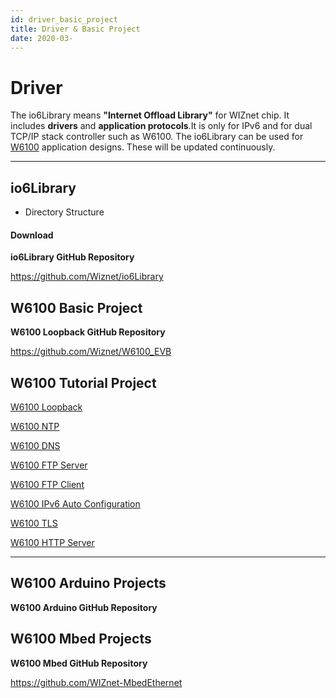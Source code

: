 ```yaml
---
id: driver_basic_project
title: Driver & Basic Project
date: 2020-03-
---
```



# Driver

The io6Library means **"Internet Offload Library"** for WIZnet chip. It
includes **drivers** and **application protocols**.It is only for IPv6
and for dual TCP/IP stack controller such as W6100. The io6Library can
be used for [W6100](/products/w6100/start) application designs. These
will be updated continuously.

-----

## io6Library

  - Directory Structure 

#### Download

**io6Library GitHub
Repository**

<https://github.com/Wiznet/io6Library> 

## W6100 Basic Project

 **W6100 Loopback GitHub
Repository**

<https://github.com/Wiznet/W6100_EVB> 

## W6100 Tutorial Project

[W6100
Loopback](https://maker.wiznet.io/2019/04/30/wiznetw6100evb-loopback-2/)

[W6100 NTP](https://maker.wiznet.io/2019/04/30/wiznetw6100evb-ntp-3/)

[W6100 DNS](https://maker.wiznet.io/2019/04/30/wiznetw6100evb-dns/)

[W6100 FTP
Server](https://maker.wiznet.io/2019/04/30/wiznetw6100evb-ftpserver/)

[W6100 FTP
Client](https://maker.wiznet.io/2019/04/30/wiznetw6100evb-ftpc/)

[W6100 IPv6 Auto
Configuration](https://maker.wiznet.io/2019/04/30/wiznetw6100evb-addressautoconfiguration/)

[W6100 TLS](https://maker.wiznet.io/2019/04/30/wiznetw6100evb-tls/)

[W6100 HTTP
Server](https://maker.wiznet.io/2019/04/30/wiznetw6100evb-http_server/)

-----

## W6100 Arduino Projects

 **W6100 Arduino GitHub
Repository**

## W6100 Mbed Projects
 **W6100 Mbed GitHub
Repository**

<https://github.com/WIZnet-MbedEthernet>
